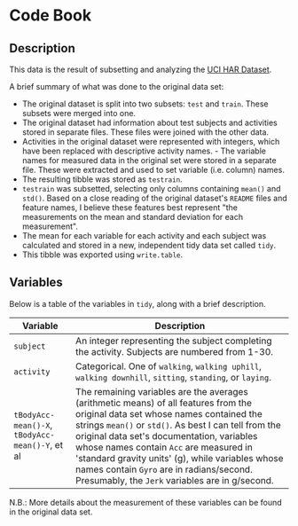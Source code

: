 Code Book
=========

Description
-----------
This data is the result of subsetting and analyzing the [UCI HAR Dataset](http://archive.ics.uci.edu/ml/datasets/Human+Activity+Recognition+Using+Smartphones). 

A brief summary of what was done to the original data set:
- The original dataset is split into two subsets: `test` and `train`. These subsets were merged into one. 
- The original dataset had information about test subjects and activities stored in separate files. These files were joined with the other data. 
- Activities in the original dataset were represented with integers, which have been replaced with descriptive activity names. - The variable names for measured data in the original set were stored in a separate file. These were extracted and used to set variable (i.e. column) names. 
- The resulting tibble was stored as `testrain`.
- `testrain` was subsetted, selecting only columns containing `mean()` and `std()`. Based on a close reading of the original dataset's `README` files and feature names, I believe these features best represent "the measurements on the mean and standard deviation for each measurement". 
- The mean for each variable for each activity and each subject was calculated and stored in a new, independent tidy data set called `tidy`.
- This tibble was exported using `write.table`.

Variables
---------
Below is a table of the variables in `tidy`, along with a brief description.

Variable | Description
-------- | -----------
`subject` | An integer representing the subject completing the activity. Subjects are numbered from 1-30.
`activity` | Categorical. One of `walking`, `walking uphill`, `walking downhill`, `sitting`, `standing`, or `laying`.
`tBodyAcc-mean()-X`, `tBodyAcc-mean()-Y`, et al | The remaining variables are the averages (arithmetic means) of all features from the original data set whose names contained the strings `mean()` or `std()`. As best I can tell from the original data set's documentation, variables whose names contain `Acc` are measured in 'standard gravity units' (g), while variables whose names contain `Gyro` are in radians/second. Presumably, the `Jerk` variables are in g/second.

N.B.: More details about the measurement of these variables can be found in the original data set.
